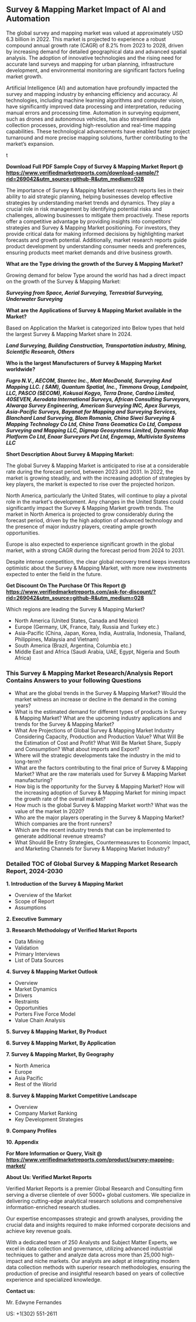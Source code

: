 <h2>Survey & Mapping Market Impact of AI and Automation</h2><p>The global survey and mapping market was valued at approximately USD 6.3 billion in 2022. This market is projected to experience a robust compound annual growth rate (CAGR) of 8.2% from 2023 to 2028, driven by increasing demand for detailed geographical data and advanced spatial analysis. The adoption of innovative technologies and the rising need for accurate land surveys and mapping for urban planning, infrastructure development, and environmental monitoring are significant factors fueling market growth.</p><p>Artificial Intelligence (AI) and automation have profoundly impacted the survey and mapping industry by enhancing efficiency and accuracy. AI technologies, including machine learning algorithms and computer vision, have significantly improved data processing and interpretation, reducing manual errors and processing time. Automation in surveying equipment, such as drones and autonomous vehicles, has also streamlined data collection processes, providing high-resolution and real-time mapping capabilities. These technological advancements have enabled faster project turnaround and more precise mapping solutions, further contributing to the market’s expansion.</p>t</p><p id="" class=""><strong>Download Full PDF Sample Copy of Survey & Mapping Market Report @ <a href="https://www.verifiedmarketreports.com/download-sample/?rid=269042&utm_source=github-R&utm_medium=028" target="_blank">https://www.verifiedmarketreports.com/download-sample/?rid=269042&utm_source=github-R&utm_medium=028</a></strong></p><p>The importance of&nbsp;Survey & Mapping Market research reports lies in their ability to aid strategic planning, helping businesses develop effective strategies by understanding market trends and dynamics. They play a crucial role in risk management by identifying potential risks and challenges, allowing businesses to mitigate them proactively. These reports offer a competitive advantage by providing insights into competitors' strategies and Survey & Mapping Market positioning. For investors, they provide critical data for making informed decisions by highlighting market forecasts and growth potential. Additionally, market research reports guide product development by understanding consumer needs and preferences, ensuring products meet market demands and drive business growth.</p><p><strong>What are the&nbsp;Type driving the growth of the Survey & Mapping Market?</strong></p><p id="" class="">Growing demand for below Type around the world has had a direct impact on the growth of the Survey & Mapping Market:</p><em><strong>Surveying from Space, Aerial Surveying, Terrestrial Surveying, Underwater Surveying</strong></em></p><strong>What are the&nbsp;Applications&nbsp;of Survey & Mapping Market available in the Market?</strong></p><p id="" class="">Based on Application the Market is categorized into Below types that held the largest Survey & Mapping Market share In 2024.</p><em><strong>Land Surveying, Building Construction, Transportation industry, Mining, Scientific Research, Others</strong></em></p><strong>Who is the largest Manufacturers of Survey & Mapping Market worldwide?</strong></p><p><em><strong>Fugro N.V., AECOM, Stantec Inc., Mott MacDonald, Surveying And Mapping LLC. ( SAM), Quantum Spatial, Inc., Timmons Group, Landpoint, LLC, PASCO (SECOM), Kokusai Kogyo, Terra Drone, Cardno Limited, 40SEVEN, Aerodata International Surveys, African Consulting Surveyors, Alwarqa Survey Engineering, American Surveying INC, Apex Surveys, Asia-Pacific Surveys, Bayanat for Mapping and Surveying Services, Blanchard Land Surveying, Blom Romania, China Siwei Surveying & Mapping Technology Co Ltd, China Trans Geomatics Co Ltd, Compass Surveying and Mapping LLC, Digmap Geosystems Limited, Dynamic Map Platform Co Ltd, Enaar Surveyors Pvt Ltd, Engemap, Multivista Systems LLC</strong></em></p><p id="" class=""><strong>Short Description About Survey & Mapping Market:</strong></p><p>The global Survey & Mapping Market is anticipated to rise at a considerable rate during the forecast period, between 2023 and 2031. In 2022, the market is growing steadily, and with the increasing adoption of strategies by key players, the market is expected to rise over the projected horizon.</p><p>North America, particularly the United States, will continue to play a pivotal role in the market's development. Any changes in the United States could significantly impact the Survey & Mapping Market growth trends. The market in North America is projected to grow considerably during the forecast period, driven by the high adoption of advanced technology and the presence of major industry players, creating ample growth opportunities.</p><p>Europe is also expected to experience significant growth in the global market, with a strong CAGR during the forecast period from 2024 to 2031.</p><p>Despite intense competition, the clear global recovery trend keeps investors optimistic about the Survey & Mapping Market, with more new investments expected to enter the field in the future.</p><p id="" class=""><strong>Get Discount On The Purchase Of This Report @ <a href="https://www.verifiedmarketreports.com/ask-for-discount/?rid=269042&utm_source=github-R&utm_medium=028" target="_blank">https://www.verifiedmarketreports.com/ask-for-discount/?rid=269042&utm_source=github-R&utm_medium=028</a></strong></p>Which regions are leading the Survey & Mapping Market?</p><ul><li>North America (United States, Canada and Mexico)</li><li>Europe (Germany, UK, France, Italy, Russia and Turkey etc.)</li><li>Asia-Pacific (China, Japan, Korea, India, Australia, Indonesia, Thailand, Philippines, Malaysia and Vietnam)</li><li>South America (Brazil, Argentina, Columbia etc.)</li><li>Middle East and Africa (Saudi Arabia, UAE, Egypt, Nigeria and South Africa)</li></ul><h3 id="" class="">This Survey & Mapping Market Research/Analysis Report Contains Answers to your following Questions</h3><ul><li>What are the global trends in the Survey & Mapping Market? Would the market witness an increase or decline in the demand in the coming years?</li><li>What is the estimated demand for different types of products in Survey & Mapping Market? What are the upcoming industry applications and trends for the Survey & Mapping Market?</li><li>What Are Projections of Global Survey & Mapping Market Industry Considering Capacity, Production and Production Value? What Will Be the Estimation of Cost and Profit? What Will Be Market Share, Supply and Consumption? What about imports and Export?</li><li>Where will the strategic developments take the industry in the mid to long-term?</li><li>What are the factors contributing to the final price of Survey & Mapping Market? What are the raw materials used for Survey & Mapping Market manufacturing?</li><li>How big is the opportunity for the Survey & Mapping Market? How will the increasing adoption of Survey & Mapping Market for mining impact the growth rate of the overall market?</li><li>How much is the global Survey & Mapping Market worth? What was the value of the market In 2020?</li><li>Who are the major players operating in the Survey & Mapping Market? Which companies are the front runners?</li><li>Which are the recent industry trends that can be implemented to generate additional revenue streams?</li><li>What Should Be Entry Strategies, Countermeasures to Economic Impact, and Marketing Channels for Survey & Mapping Market Industry?</li></ul><h3 id="" class="">Detailed TOC of Global Survey & Mapping Market Research Report, 2024-2030</h3><p id="" class=""><strong>1. Introduction of the Survey & Mapping Market</strong></p><ul><li>Overview of the Market</li><li>Scope of Report</li><li>Assumptions</li></ul><p id="" class=""><strong>2. Executive Summary</strong></p><p id="" class=""><strong>3. Research Methodology of Verified Market Reports</strong></p><ul><li>Data Mining</li><li>Validation</li><li>Primary Interviews</li><li>List of Data Sources</li></ul><p id="" class=""><strong>4. Survey & Mapping Market Outlook</strong></p><ul><li>Overview</li><li>Market Dynamics</li><li>Drivers</li><li>Restraints</li><li>Opportunities</li><li>Porters Five Force Model</li><li>Value Chain Analysis</li></ul><p id="" class=""><strong>5. Survey & Mapping Market, By Product</strong></p><p id="" class=""><strong>6. Survey & Mapping Market, By Application</strong></p><p id="" class=""><strong>7. Survey & Mapping Market, By Geography</strong></p><ul><li>North America</li><li>Europe</li><li>Asia Pacific</li><li>Rest of the World</li></ul><p id="" class=""><strong>8. Survey & Mapping Market Competitive Landscape</strong></p><ul><li>Overview</li><li>Company Market Ranking</li><li>Key Development Strategies</li></ul><p id="" class=""><strong>9. Company Profiles</strong></p><p id="" class=""><strong>10. Appendix</strong></p><p id="" class=""><strong>For More Information or Query, Visit @ <a href="https://www.verifiedmarketreports.com/product/survey-mapping-market/" target="_blank">https://www.verifiedmarketreports.com/product/survey-mapping-market/</a></strong></p><p id="" class=""><strong>About Us: Verified Market Reports</strong></p><p id="" class="">Verified Market Reports is a premier Global Research and Consulting firm serving a diverse clientele of over 5000+ global customers. We specialize in delivering cutting-edge analytical research solutions and comprehensive information-enriched research studies.</p><p id="" class="">Our expertise encompasses strategic and growth analyses, providing the crucial data and insights required to make informed corporate decisions and achieve key revenue goals.</p><p id="" class="">With a dedicated team of 250 Analysts and Subject Matter Experts, we excel in data collection and governance, utilizing advanced industrial techniques to gather and analyze data across more than 25,000 high-impact and niche markets. Our analysts are adept at integrating modern data collection methods with superior research methodologies, ensuring the production of precise and insightful research based on years of collective experience and specialized knowledge.</p><p id="" class=""><strong>Contact us:</strong></p><p id="" class="">Mr. Edwyne Fernandes</p><p id="" class="">US: +1(302) 551-2611</p>